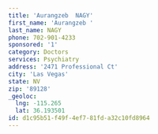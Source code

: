```yaml
---
title: 'Aurangzeb  NAGY'
first_name: 'Aurangzeb '
last_name: NAGY
phone: 702-901-4233
sponsored: '1'
category: Doctors
services: Psychiatry
address: '2471 Professional Ct'
city: 'Las Vegas'
state: NV
zip: '89128'
_geoloc:
  lng: -115.265
  lat: 36.193501
id: d1c95b51-f49f-4ef7-81fd-a32c10fd8964
---
```

